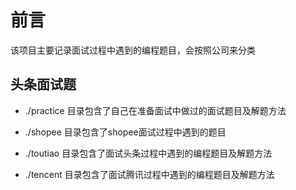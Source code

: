# 前言

该项目主要记录面试过程中遇到的编程题目，会按照公司来分类

## 头条面试题

- ./practice 目录包含了自己在准备面试中做过的面试题目及解题方法

- ./shopee 目录包含了shopee面试过程中遇到的题目

- ./toutiao 目录包含了面试头条过程中遇到的编程题目及解题方法

- ./tencent 目录包含了面试腾讯过程中遇到的编程题目及解题方法
